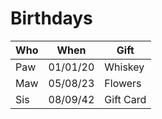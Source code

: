# Birthdays

| Who   | When     | Gift      |
|-------|----------|-----------|  
| Paw   | 01/01/20 | Whiskey   |
| Maw   | 05/08/23 | Flowers   |
| Sis   | 08/09/42 | Gift Card |
